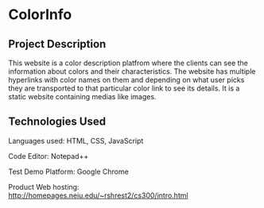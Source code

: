 # ColorInfo

## Project Description
This website is a color description platfrom where the clients can see the information about colors and their characteristics.
The website has multiple hyperlinks with color names on them and depending on what user picks they are transported to that 
particular color link to see its details. It is a static website containing medias like images.

## Technologies Used
Languages used: HTML, CSS, JavaScript

Code Editor: Notepad++

Test Demo Platform: Google Chrome

Product Web hosting: http://homepages.neiu.edu/~rshrest2/cs300/intro.html
